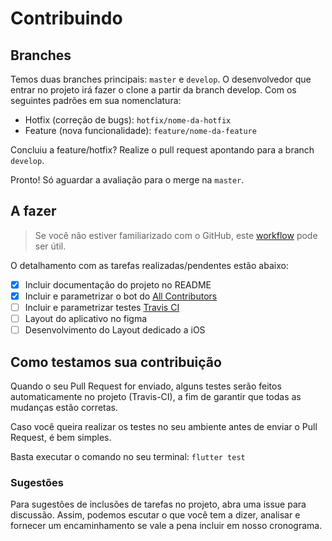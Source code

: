 # Contribuindo

## Branches

Temos duas branches principais: ```master``` e ```develop```. O desenvolvedor que entrar no projeto irá fazer o clone a partir da branch develop. Com os seguintes padrões em sua nomenclatura:

- Hotfix (correção de bugs): ```hotfix/nome-da-hotfix```
- Feature (nova funcionalidade): ```feature/nome-da-feature```

Concluiu a feature/hotfix? Realize o pull request apontando para a branch ```develop```. 

Pronto! Só aguardar a avaliação para o merge na ```master```.

## A fazer

> Se você não estiver familiarizado com o GitHub, este [workflow](https://guides.github.com/introduction/flow/) pode ser útil.

O detalhamento com as tarefas realizadas/pendentes estão abaixo:

- [x] Incluir documentação do projeto no README
- [x] Incluir e parametrizar o bot do [All Contributors](https://allcontributors.org/)
- [ ] Incluir e parametrizar testes [Travis CI](https://travis-ci.org/) 
- [ ] Layout do aplicativo no figma
- [ ] Desenvolvimento do Layout dedicado a iOS

## Como testamos sua contribuição

Quando o seu Pull Request for enviado, alguns testes serão feitos automaticamente no projeto (Travis-CI), a fim de garantir que todas as mudanças estão corretas.

Caso você queira realizar os testes no seu ambiente antes de enviar o Pull Request, é bem simples.

Basta executar o comando no seu terminal: ```flutter test```

### Sugestões

Para sugestões de inclusões de tarefas no projeto, abra uma issue para discussão. Assim, podemos escutar o que você tem a dizer, analisar e fornecer um encaminhamento se vale a pena incluir em nosso cronograma.
